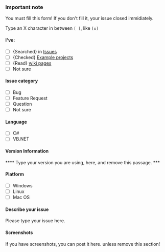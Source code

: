 ﻿### Important note
You must fill this form! If you don't fill it, your issue closed immidiately.

Type an X character in between `[ ]`, like `[x]`

#### I've:
 - [ ] {Searched} in [Issues](https://github.com/ramtinak/InstagramApiSharp/search?type=Issues) 
 - [ ] {Checked} [Example projects](https://github.com/ramtinak/InstagramApiSharp/tree/master/samples)
 - [ ] {Read} [wiki pages](https://github.com/mgp25/Instagram-API/wiki)
 - [ ] Not sure

#### Issue category
 - [ ] Bug
 - [ ] Feature Request
 - [ ] Question
 - [ ] Not sure

#### Language
- [ ] C#
- [ ] VB.NET

#### Version Information
**** Type your version you are using, here, and remove this passage. ***

#### Platform
- [ ] Windows
- [ ] Linux
- [ ] Mac OS

#### Describe your issue
Please type your issue here.


#### Screenshots
If you have screenshots, you can post it here. unless remove this section!